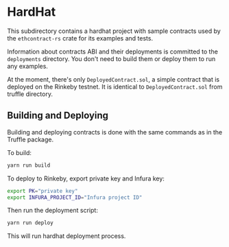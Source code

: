 # HardHat

This subdirectory contains a hardhat project with sample contracts used by the
`ethcontract-rs` crate for its examples and tests.

Information about contracts ABI and their deployments is committed to the
`deployments` directory. You don't need to build them or deploy them to run
any examples.

At the moment, there's only `DeployedContract.sol`, a simple contract that
is deployed on the Rinkeby testnet. It is identical to `DeployedContract.sol`
from truffle directory. 

## Building and Deploying

Building and deploying contracts is done with the same commands as in the
Truffle package.

To build:

```sh
yarn run build
```

To deploy to Rinkeby, export private key and Infura key:

```sh
export PK="private key"
export INFURA_PROJECT_ID="Infura project ID"
```

Then run the deployment script:

```sh
yarn run deploy
```

This will run hardhat deployment process.
